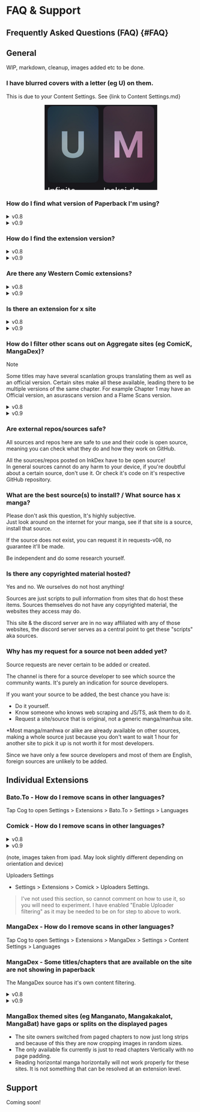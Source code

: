 # FAQ & Support

## Frequently Asked Questions (FAQ) {#FAQ}

## General

WIP, markdown, cleanup, images added etc to be done.

### I have blurred covers with a letter (eg U) on them.

This is due to your Content Settings. See {link to Content Settings.md}
<p align= "center"><img src="images/V0.9 Content Settings - blurred with U M.png" alt="Blurred Covers" width="300"></p>

### How do I find what version of Paperback I'm using?

<details>
<summary>v0.8</summary>
<ul>
  <li>Go to the Settings tab</li>
  <li>On the left hand pane, scroll down to near the bottom. The version number will be for example v0.8.9-r28</li>
</ul>
(note, images taken from ipad. May look slightly different depending on orientation and device)


<p align= "center"><img src="Images/Select%20Settings.png" alt="Select Settings" width="300"></p>

<p align= "center"><img src="Images/Paperback%20version.png" alt="Paperback Version" width="300"></p>

</details>
<details>
<summary>v0.9</summary>
<ul>
  <li>At the top of the menu bar, Tap the cog to open Settings </li>
  <p>
  <p align= "center"><img src="Images/V0.9 Settings Cog.png" alt="Settings Cog" width="300"></p>
  <li>The version number can be found above the menus. </li>
  <li>The version number will be for example v0.9-r21 </li>
</ul>
<p align= "center"><img src="Images/V0.9 Paperback version.png" alt="Paperback Version" width="300"></p>
</details>

### How do I find the extension version?

<details>
<summary>v0.8</summary>
<ul>
  <li>Go to the Settings tab </li>
  <li>On the left hand pane, select Extensions </li>
  <li>Your Enabled Extensions will appear on the right hand side with the version number underneath the Extension name. </li>
</ul>
(note, images taken from ipad. May look slightly different depending on orientation and device)
{image}

{image}
</details>
<details>
<summary>v0.9</summary>
<ul>
  <li>At the top of the menu bar, Tap the cog to open Settings </li>
  <p>
    <p align= "center"><img src="Images/V0.9 Settings Cog.png" alt="Settings Cog" width="300"></p>
  <li>Tap Extensions </li>
  <p>
  <p align= "center"><img src="Images/V0.9 Settings - Extensions.png" alt="Settings - Extensions" width="300"></p>
  <li><b>Loaded Extensions</b> will be displayed with the version number underneath the Extension name.</li>
</ul>
<p>
<p align= "center"><img src="Images/V0.9 settings - Loaded Extensions.png" alt="Settings - Loaded Extensions" width="300"></p>
</details>

### Are there any Western Comic extensions?

<details>
<summary>v0.8</summary>
Currently there are two - ReadAllComics and ReadComicsOnline. Both found in Netsky's Extensions (0.8)
(The site for ReadAllComics is down currently. According to X (Twitter), they are working at restoring the site, no eta.)
</details>
<details>
<summary>v0.9</summary>
Batcave<br>
Found here - https://karrot0.github.io/KakarotExtension/0.9/stable/
</details>

### Is there an extension for x site
<details>
<summary>v0.8</summary>
Discord has a search function. Please use it.

To search for an extension you want to search in the relevant repo channel, eg #repos-v08

For example in the discord search field place -

<kbd>in: #repos-v08 mangadex</kbd>

Note that extension names don't have spaces, so for Asura Scans for example it is listed as AsuraScan  
{image}

{image}
</details>
<details>
<summary>v0.9</summary>

link to the readme ???

{image}

{image}
</details>

### How do I filter other scans out on Aggregate sites (eg ComicK, MangaDex)?
> [!NOTE]
>Some titles may have several scanlation groups translating them as well as an official version. Certain sites make all these available, leading there to be multiple versions of the same chapter. For example Chapter 1 may have an Official version, an asurascans version and a Flame Scans version.

<details>
<summary>v0.8</summary>
<ul>
  <li>In the individual title (eg Solo Leveling), open it so the chapter list is displaying</li>
  <li>Tap on the <i>ellipsis (...)</i> </li>
  <li>Select <i>Group Priority</i></li>
  <li>Here you can sort the priority of the scan groups by dragging on the hamburger (the three horizontal slashes). For example you could Official first followed by Flame Scans etc.</li>
</ul>
If you enable the setting <b>Hide Other Groups</b> it will only display the top group. It will display another group only if the first group does not have a chapter available. May need to exit out of the title & go back into it for the chapters to refresh.

{image}

{image}
</details>
<details>

<summary>v0.9</summary>
<ul>
  <li>In the individual title (eg Solo Leveling), open it so the chapter list is displaying</li>
  <li>Tap on the <i>ellipsis (...)</i> </li>
  <li>Select <i>Manage Version Priority</i></li>
  <ul> 	
	<li>A popup titled <b>Title Settings</b> will open</li>
  </ul>	
  <li>In the section titled <b>AVAILABLE VERSIONS</b> tap one or more listings, which will move them up to the <b>PRIORITISED VERSIONS</b></li>
  <li>If you have more than one listing in <b>PRIORITISED VERSIONS</b>, hold press on the hamburger and drag to reorder, with highest priority first, second priority second etc</li>
</ul>

If you enable the setting <b>Hide Other Versions</b> it will only display those listed in <b>PRIORITISED VERSIONS</b>. It will display another group only if those in <b>PRIORITISED VERSIONS</b> do not have a chapter available. May need to exit out of the title & go back into it for the chapters to refresh.

{image}

{image}
</details>

### Are external repos/sources safe?

All sources and repos here are safe to use and their code is open source, meaning you can check what they do and how they work on GitHub.

All the sources/repos posted on InkDex have to be open source!  
In general sources cannot do any harm to your device, if you're doubtful about a certain source, don't use it. Or check it's code on it's respective GitHub repository.

### What are the best source(s) to install? / What source has x manga?

Please don't ask this question, It's highly subjective.  
Just look around on the internet for your manga, see if that site is a source, install that source.

If the source does not exist, you can request it in ⁠requests-v08, no guarantee it'll be made.

Be independent and do some research yourself.

### Is there any copyrighted material hosted?

Yes and no. We ourselves do not host anything!

Sources are just scripts to pull information from sites that do host these items. Sources themselves do not have any copyrighted material, the websites they access may do.

This site & the discord server are in no way affiliated with any of those websites, the discord server serves as a central point to get these "scripts" aka sources.

### Why has my request for a source not been added yet?

Source requests are never certain to be added or created.

The channel is there for a source developer to see which source the community wants. It's purely an indication for source developers.

If you want your source to be added, the best chance you have is:
- Do it yourself.
- Know someone who knows web scraping and JS/TS, ask them to do it.
- Request a site/source that is original, not a generic manga/manhua site.
  
*Most manga/manhwa or alike are already available on other sources, making a whole source just because you don't want to wait 1 hour for another site to pick it up is not worth it for most developers.

Since we have only a few source developers and most of them are English, foreign sources are unlikely to be added. 

## Individual Extensions

### Bato.To - How do I remove scans in other languages?

Tap Cog to open Settings > Extensions > Bato.To > Settings > Languages 

### Comick - How do I remove scans in other languages?
<details>
<summary>v0.8</summary>
<ul>
  <li>Settings > Extensions > Comick > Language Settings > Languages </li>
  <li>Then select the language/s you wish to read. a tick will appear next to them. </li>
  <li>You may wish to also toggle the "Filter Homepage Language" to on. </li>
</ul>

{image}

{image}
</details>
<details>
<summary>v0.9</summary>
<ul>
  <li>Tap Cog to open Settings > Extensions > Comick > Settings > Language Settings > Languages </li>
  <li>Then select the language/s you wish to read. a tick will appear next to them. </li>
  <li>You may wish to also toggle the "Filter Homepage Language" to on. </li>
</ul>

{image}

{image}
</details>

(note, images taken from ipad. May look slightly different depending on orientation and device)



Uploaders Settings

- Settings > Extensions > Comick > Uploaders Settings.

> I've not used this section, so cannot comment on how to use it, so you will need to experiment. I have enabled "Enable Uploader filtering" as it may be needed to be on for step to above to work.

### MangaDex - How do I remove scans in other languages?

Tap Cog to open Settings > Extensions > MangaDex > Settings > Content Settings > Languages 

### MangaDex - Some titles/chapters that are available on the site are not showing in paperback

The MangaDex source has it's own content filtering.
<details>
<summary>v0.8</summary>
<ul>
  <li>Settings > Extensions > MangaDex > Content Settings > Content Rating </li>
  <li> </li>
  <li> </li>
</ul>

{image}

{image}
</details>
<details>
<summary>v0.9</summary>
<ul>
  <li>Tap Cog to open Settings > Extensions > MangaDex > Settings > Content Settings > Content Rating</li>
  <li> </li>
  <li> </li>
</ul>

{image}

{image}
</details>

### MangaBox themed sites (eg Manganato, Mangakakalot, MangaBat) have gaps or splits on the displayed pages

- The site owners switched from paged chapters to now just long strips and because of this they are now cropping images in random sizes.
- The only available fix currently is just to read chapters Vertically with no page padding.
- Reading horizontal manga horizontally will not work properly for these sites. It is not something that can be resolved at an extension level.

## Support

Coming soon!

